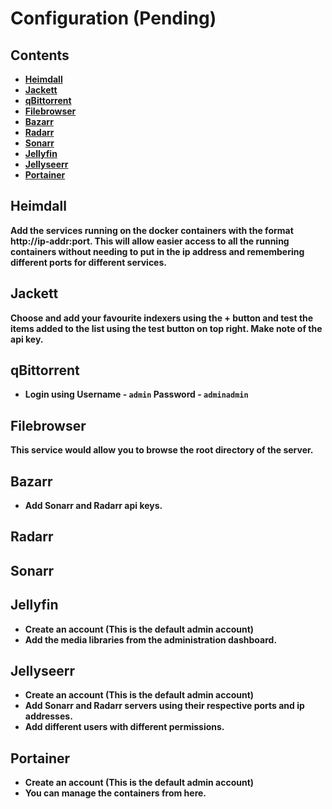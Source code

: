 # Configuration (Pending)

## <b>Contents
- [Heimdall](https://github.com/useraid/AutomatedMediaSrv/blob/main/docs/Configuration.md#Heimdall)
- [Jackett](https://github.com/useraid/AutomatedMediaSrv/blob/main/docs/Configuration.md#Jackett)
- [qBittorrent](https://github.com/useraid/AutomatedMediaSrv/blob/main/docs/Configuration.md#qBittorrent)
- [Filebrowser](https://github.com/useraid/AutomatedMediaSrv/blob/main/docs/Configuration.md#Filebrowser)
- [Bazarr](https://github.com/useraid/AutomatedMediaSrv/blob/main/docs/Configuration.md#Bazarr)
- [Radarr](https://github.com/useraid/AutomatedMediaSrv/blob/main/docs/Configuration.md#Radarr)
- [Sonarr](https://github.com/useraid/AutomatedMediaSrv/blob/main/docs/Configuration.md#Sonarr)
- [Jellyfin](https://github.com/useraid/AutomatedMediaSrv/blob/main/docs/Configuration.md#Jellyfin)
- [Jellyseerr](https://github.com/useraid/AutomatedMediaSrv/blob/main/docs/Configuration.md#Jellyseerr)
- [Portainer](https://github.com/useraid/AutomatedMediaSrv/blob/main/docs/Configuration.md#Portainer)

## Heimdall

Add the services running on the docker containers with the format http://ip-addr:port. This will allow easier access to all the running containers without needing to put in the ip address and remembering different ports for different services.

## Jackett

Choose and add your favourite indexers using the + button and test the items added to the list using the test button on top right.
Make note of the api key.

## qBittorrent
- Login using Username - `admin` Password - `adminadmin`
## Filebrowser

This service would allow you to browse the root directory of the server.

## Bazarr

- Add Sonarr and Radarr api keys.

## Radarr

## Sonarr

## Jellyfin

- Create an account (This is the default admin account)
- Add the media libraries from the administration dashboard.

## Jellyseerr

- Create an account (This is the default admin account)
- Add Sonarr and Radarr servers using their respective ports and ip addresses.
- Add different users with different permissions.
## Portainer

- Create an account (This is the default admin account)
- You can manage the containers from here.
